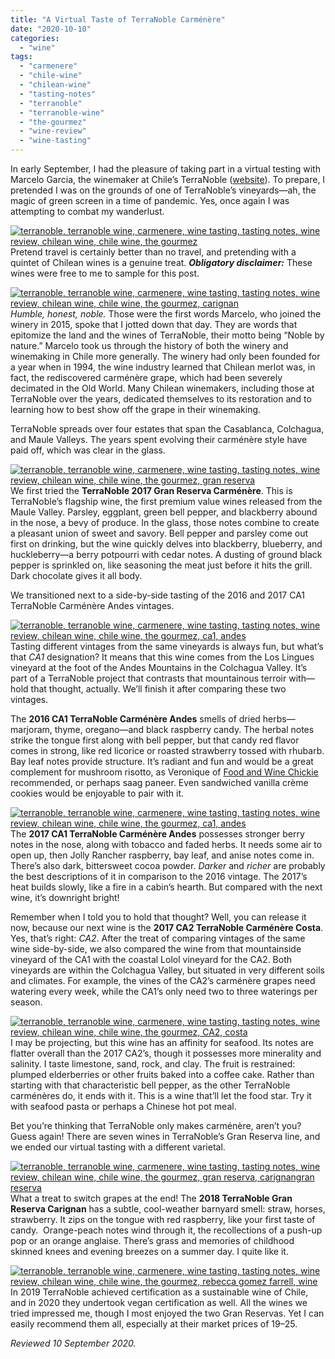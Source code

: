 ```yaml
---
title: "A Virtual Taste of TerraNoble Carménère"
date: "2020-10-10"
categories:
  - "wine"
tags:
  - "carmenere"
  - "chile-wine"
  - "chilean-wine"
  - "tasting-notes"
  - "terranoble"
  - "terranoble-wine"
  - "the-gourmez"
  - "wine-review"
  - "wine-tasting"
---
```


In early September, I had the pleasure of taking part in a virtual testing with Marcelo Garcia, the winemaker at Chile’s TerraNoble ([website](https://www.terranoble.cl/home)). To prepare, I pretended I was on the grounds of one of TerraNoble’s vineyards—ah, the magic of green screen in a time of pandemic. Yes, once again I was attempting to combat my wanderlust.

[![terranoble, terranoble wine, carmenere, wine tasting, tasting notes, wine review, chilean wine, chile wine, the gourmez ](https://thegourmez-wpmedia.s3.amazonaws.com/2020/10/TerrraNoble-002-390x500.jpg)](https://thegourmez-wpmedia.s3.amazonaws.com/2020/10/TerrraNoble-002.jpg)Pretend travel is certainly better than no travel, and pretending with a quintet of Chilean wines is a genuine treat. **_Obligatory disclaimer:_** These wines were free to me to sample for this post.

[![terranoble, terranoble wine, carmenere, wine tasting, tasting notes, wine review, chilean wine, chile wine, the gourmez, carignan ](https://thegourmez-wpmedia.s3.amazonaws.com/2020/10/TerraNoble-020-436x500.jpg)](https://thegourmez-wpmedia.s3.amazonaws.com/2020/10/TerraNoble-020.jpg)_Humble, honest, noble._ Those were the first words Marcelo, who joined the winery in 2015, spoke that I jotted down that day. They are words that epitomize the land and the wines of TerraNoble, their motto being “Noble by nature.” Marcelo took us through the history of both the winery and winemaking in Chile more generally. The winery had only been founded for a year when in 1994, the wine industry learned that Chilean merlot was, in fact, the rediscovered carménère grape, which had been severely decimated in the Old World. Many Chilean winemakers, including those at TerraNoble over the years, dedicated themselves to its restoration and to learning how to best show off the grape in their winemaking.

TerraNoble spreads over four estates that span the Casablanca, Colchagua, and Maule Valleys. The years spent evolving their carménère style have paid off, which was clear in the glass.

[![terranoble, terranoble wine, carmenere, wine tasting, tasting notes, wine review, chilean wine, chile wine, the gourmez, gran reserva ](https://thegourmez-wpmedia.s3.amazonaws.com/2020/10/TerrraNoble-004-375x500.jpg)](https://thegourmez-wpmedia.s3.amazonaws.com/2020/10/TerrraNoble-004.jpg)We first tried the **TerraNoble 2017 Gran Reserva Carménère**. This is TerraNoble’s flagship wine, the first premium value wines released from the Maule Valley. Parsley, eggplant, green bell pepper, and blackberry abound in the nose, a bevy of produce. In the glass, those notes combine to create a pleasant union of sweet and savory. Bell pepper and parsley come out first on drinking, but the wine quickly delves into blackberry, blueberry, and huckleberry—a berry potpourri with cedar notes. A dusting of ground black pepper is sprinkled on, like seasoning the meat just before it hits the grill. Dark chocolate gives it all body.

We transitioned next to a side-by-side tasting of the 2016 and 2017 CA1 TerraNoble Carménère Andes vintages.

[![terranoble, terranoble wine, carmenere, wine tasting, tasting notes, wine review, chilean wine, chile wine, the gourmez, ca1, andes](https://thegourmez-wpmedia.s3.amazonaws.com/2020/10/TerrraNoble-007-375x500.jpg)](https://thegourmez-wpmedia.s3.amazonaws.com/2020/10/TerrraNoble-007.jpg)Tasting different vintages from the same vineyards is always fun, but what’s that _CA1_ designation? It means that this wine comes from the Los Lingues vineyard at the foot of the Andes Mountains in the Colchagua Valley. It’s part of a TerraNoble project that contrasts that mountainous terroir with—hold that thought, actually. We’ll finish it after comparing these two vintages.

The **2016 CA1 TerraNoble Carménère Andes** smells of dried herbs—marjoram, thyme, oregano—and black raspberry candy. The herbal notes strike the tongue first along with bell pepper, but that candy red flavor comes in strong, like red licorice or roasted strawberry tossed with rhubarb. Bay leaf notes provide structure. It’s radiant and fun and would be a great complement for mushroom risotto, as Veronique of [Food and Wine Chickie](http://www.foodandwinechickie.com/2020/09/16/terranoble-wines-of-chile/) recommended, or perhaps saag paneer. Even sandwiched vanilla crème cookies would be enjoyable to pair with it.

[![terranoble, terranoble wine, carmenere, wine tasting, tasting notes, wine review, chilean wine, chile wine, the gourmez, ca1, andes](https://thegourmez-wpmedia.s3.amazonaws.com/2020/10/TerrraNoble-008-375x500.jpg)](https://thegourmez-wpmedia.s3.amazonaws.com/2020/10/TerrraNoble-008.jpg)The **2017 CA1 TerraNoble Carménère Andes** possesses stronger berry notes in the nose, along with tobacco and faded herbs. It needs some air to open up, then Jolly Rancher raspberry, bay leaf, and anise notes come in. There’s also dark, bittersweet cocoa powder. _Darker_ and _richer_ are probably the best descriptions of it in comparison to the 2016 vintage. The 2017’s heat builds slowly, like a fire in a cabin’s hearth. But compared with the next wine, it’s downright bright!

Remember when I told you to hold that thought? Well, you can release it now, because our next wine is the **2017 CA2 TerraNoble Carménère Costa**. Yes, that’s right: _CA2_. After the treat of comparing vintages of the same wine side-by-side, we also compared the wine from that mountainside vineyard of the CA1 with the coastal Lolol vineyard for the CA2. Both vineyards are within the Colchagua Valley, but situated in very different soils and climates. For example, the vines of the CA2’s carménère grapes need watering every week, while the CA1’s only need two to three waterings per season.

[![terranoble, terranoble wine, carmenere, wine tasting, tasting notes, wine review, chilean wine, chile wine, the gourmez, CA2, costa ](https://thegourmez-wpmedia.s3.amazonaws.com/2020/10/TerrraNoble-010-268x500.jpg)](https://thegourmez-wpmedia.s3.amazonaws.com/2020/10/TerrraNoble-010.jpg)I may be projecting, but this wine has an affinity for seafood. Its notes are flatter overall than the 2017 CA2’s, though it possesses more minerality and salinity. I taste limestone, sand, rock, and clay. The fruit is restrained: plumped elderberries or other fruits baked into a coffee cake. Rather than starting with that characteristic bell pepper, as the other TerraNoble carménères do, it ends with it. This is a wine that’ll let the food star. Try it with seafood pasta or perhaps a Chinese hot pot meal.

Bet you’re thinking that TerraNoble only makes carménère, aren’t you? Guess again! There are seven wines in TerraNoble’s Gran Reserva line, and we ended our virtual tasting with a different varietal.

[![terranoble, terranoble wine, carmenere, wine tasting, tasting notes, wine review, chilean wine, chile wine, the gourmez, gran reserva, carignangran reserva](https://thegourmez-wpmedia.s3.amazonaws.com/2020/10/TerrraNoble-015-375x500.jpg)](https://thegourmez-wpmedia.s3.amazonaws.com/2020/10/TerrraNoble-015.jpg)
What a treat to switch grapes at the end! The **2018 TerraNoble Gran Reserva Carignan** has a subtle, cool-weather barnyard smell: straw, horses, strawberry. It zips on the tongue with red raspberry, like your first taste of candy.  Orange-peach notes wind through it, the recollections of a push-up pop or an orange anglaise. There’s grass and memories of childhood skinned knees and evening breezes on a summer day. I quite like it.

[![terranoble, terranoble wine, carmenere, wine tasting, tasting notes, wine review, chilean wine, chile wine, the gourmez, rebecca gomez farrell, wine](https://thegourmez-wpmedia.s3.amazonaws.com/2020/10/TerrraNoble-019-375x500.jpg)](https://thegourmez-wpmedia.s3.amazonaws.com/2020/10/TerrraNoble-019.jpg)In 2019 TerraNoble achieved certification as a sustainable wine of Chile, and in 2020 they undertook vegan certification as well. All the wines we tried impressed me, though I most enjoyed the two Gran Reservas. Yet I can easily recommend them all, especially at their market prices of $19­­–$25.

_Reviewed 10 September 2020._
